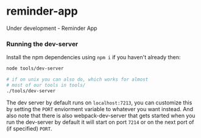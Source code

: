 # reminder-app
Under development - Reminder App

### Running the dev-server

Install the npm dependencies using `npm i` if you haven't already then:
```bash
node tools/dev-server

# if on unix you can also do, which works for almost
# most of our tools in tools/
./tools/dev-server
```

The dev server by default runs on `localhost:7213`, you can
customize this by setting the `PORT` enviorment variable to
whatever you want instead. And also note that there is also
webpack-dev-server that gets started when you run the dev-server
by default it will start on port `7214` or on the next port of (if
specified) `PORT`.
